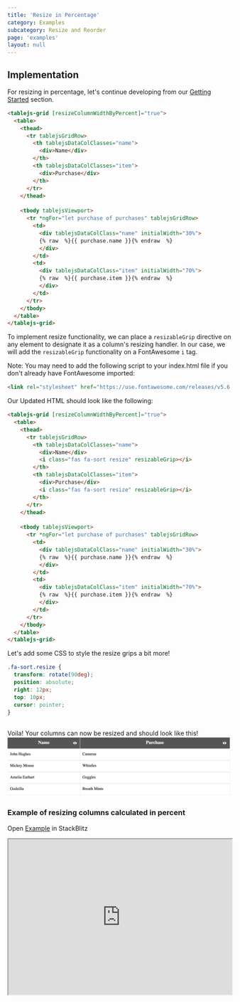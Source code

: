 ```yaml
---
title: 'Resize in Percentage'
category: Examples
subcategory: Resize and Reorder
page: 'examples'
layout: null
---
```


## Implementation

For resizing in percentage, let's continue developing from our <a href="./#/getting-started">Getting Started</a> section.

```html
<tablejs-grid [resizeColumnWidthByPercent]="true">
  <table>
    <thead>
      <tr tablejsGridRow>
        <th tablejsDataColClasses="name">
          <div>Name</div>
        </th>
        <th tablejsDataColClasses="item">
          <div>Purchase</div>
        </th>
      </tr>
    </thead>

    <tbody tablejsViewport>
      <tr *ngFor="let purchase of purchases" tablejsGridRow>
        <td>
          <div tablejsDataColClass="name" initialWidth="30%">
          {% raw  %}{{ purchase.name }}{% endraw  %}
          </div>
        </td>
        <td>
          <div tablejsDataColClass="item" initialWidth="70%">
          {% raw  %}{{ purchase.item }}{% endraw  %}
          </div>
        </td>
      </tr>
    </tbody>
  </table>
</tablejs-grid>
```

To implement resize functionality, we can place a `resizableGrip` directive on any element to designate it as a column's resizing handler.  In our case, we will add the `resizableGrip` functionality on a FontAwesome `i` tag.

Note: You may need to add the following script to your index.html file if you don't already have FontAwesome imported:

```html
<link rel="stylesheet" href="https://use.fontawesome.com/releases/v5.6.3/css/all.css" integrity="sha384-UHRtZLI+pbxtHCWp1t77Bi1L4ZtiqrqD80Kn4Z8NTSRyMA2Fd33n5dQ8lWUE00s/" crossorigin="anonymous">
```

Our Updated HTML should look like the following:

```html
<tablejs-grid [resizeColumnWidthByPercent]="true">
  <table>
    <thead>
      <tr tablejsGridRow>
        <th tablejsDataColClasses="name">
          <div>Name</div>
          <i class="fas fa-sort resize" resizableGrip></i>
        </th>
        <th tablejsDataColClasses="item">
          <div>Purchase</div>
          <i class="fas fa-sort resize" resizableGrip></i>
        </th>
      </tr>
    </thead>

    <tbody tablejsViewport>
      <tr *ngFor="let purchase of purchases" tablejsGridRow>
        <td>
          <div tablejsDataColClass="name" initialWidth="30%">
          {% raw  %}{{ purchase.name }}{% endraw  %}
          </div>
        </td>
        <td>
          <div tablejsDataColClass="item" initialWidth="70%">
          {% raw  %}{{ purchase.item }}{% endraw  %}
          </div>
        </td>
      </tr>
    </tbody>
  </table>
</tablejs-grid>
```

Let's add some CSS to style the resize grips a bit more!

```scss
.fa-sort.resize {
  transform: rotate(90deg);
  position: absolute;
  right: 12px;
  top: 10px;
  cursor: pointer;
}
```
<br/>
Voila!  Your columns can now be resized and should look like this!

<img src="../examples/images/resize_columns_in_percent.png" width="600" alt="Resize Columns in Percent" />

<h3>Example of resizing columns calculated in percent</h3>
<div>Open <a href="https://stackblitz.com/edit/tablejs-resize-percent" target="_blank">Example</a> in StackBlitz <a href="https://stackblitz.com/edit/tablejs-resize-percent" target="_blank"><i class="fas fa-external-link-alt"></i></a></div><p></p>
<iframe width="100%" height="350px" src="https://stackblitz.com/edit/tablejs-resize-percent?ctl=1&embed=1&file=src/app/app.component.ts&hideExplorer=1&hideNavigation=1&theme=light&view=preview"></iframe>
